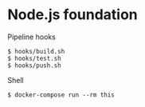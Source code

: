 # Node.js foundation

Pipeline hooks

```
$ hooks/build.sh
$ hooks/test.sh
$ hooks/push.sh
```

Shell

```
$ docker-compose run --rm this
```
